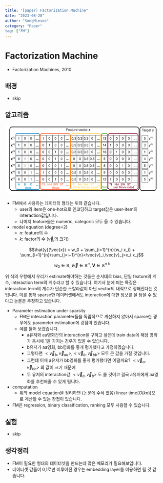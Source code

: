 ```yaml
---
title: "[paper] Factorization Machine"
date: "2023-08-28"
author: "SongMinsoo"
category: "Paper"
tag: ["FM"]
---
```


# Factorization Machine
- Factorization Machines, 2010

## 배경
- skip

## 알고리즘
![img](../image/image_paper/FM.png)

- FM에서 사용하는 데이터의 형태는 위와 같습니다.
  - user와 item은 one-hot으로 인코딩하고 target값은 user-item의 interaction값입니다.
  - 나머지 feature들은 numeric, categoric 모두 올 수 있습니다.
- model equation (degree=2)
  - $n$: feature의 수
  - $k$: factor의 수 ($\vec{v}_i$의 크기)

$$\hat{y}(\vec{x}) = w_0 + \sum_{i=1}^{n}{w_i x_i} + \sum_{i=1}^{n}\sum_{j=i+1}^{n}<\vec{v}_i,\vec{v}_j>x_i x_j$$

$$w_0 \in \mathbb{R},\; \vec{w} \in \mathbb{R}^n ,\; \mathbf{V} \in \mathbb{R}^{n \ k}$$

위 식의 우항에서 우리가 estimate해야하는 것들은 순서대로 bias, 단일 feature의 계수, interaction term의 계수라고 할 수 있습니다. 여기서 눈에 띄는 특징은 interaction term의 계수가 단순한 스칼라값이 아닌 vector의 내적으로 정해진다는 것입니다. 이를 통해 sparse한 데이터셋에서도 interaction에 대한 정보를 잘 담을 수 있다고 논문은 주장하고 있습니다.

- Parameter estimation under sparsity
  - FM은 interaction parameter들을 독립적으로 계산하지 않아서 sparse한 경우에도 parameter estimation에 강점이 있습니다.
  - 예를 들어 보겠습니다.
    - a유저와 aa영화간의 interaction을 구하고 싶은데 train data에 해당 영화가 동시에 1을 가지는 경우가 없을 수 있습니다.
    - b유저가 aa영화, bb영화를 좋게 평가했다고 가정하겠습니다.
    - 그렇다면 $< \vec{v}_b,\vec{v} _ {aa}>, <\vec{v}_b, \vec{v} _ {bb} >$ 모두 큰 값을 가질 것입니다.
    - 그런데 이때 a유저가 bb영화를 좋게 평가했다면 어떨까요? $<\vec{v}_a,\vec{v}_{bb}>$ 의 값이 크기 때문에
    - 두 유저의 interaction값 $<\vec{v}_a,\vec{v}_b>$ 도 클 것이고 결국 a유저에게 aa영화를 추천해줄 수 있게 됩니다.
- computation
  - 위의 model equation을 정리하면 (논문에 수식 있음) linear time($O(kn)$)으로 계산할 수 있는 장접이 있습니다.
- FM은 regression, binary classification, ranking 모두 사용할 수 있습니다.

## 실험
- skip

## 생각정리
- FM이 필요한 형태의 데이터셋을 만드는데 많은 메모리가 필요해보입니다.
- 데이터셋 값들이 0,1로만 이루어진 경우는 embedding layer를 이용하면 될 것 같습니다.